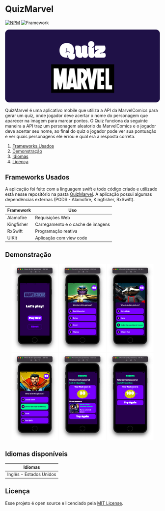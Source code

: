 # QuizMarvel 
[![NPM](https://img.shields.io/npm/l/react)](https://github.com/PedroRoca7/QuizMarvel/blob/main/LICENSE) 
![Framework](https://img.shields.io/badge/framework-UIKit-red?logo=uikit)

![Capa](https://github.com/PedroRoca7/QuizMarvel/blob/main/folder/CapaQuizMarvel.png)

QuizMarvel é uma aplicativo mobile que utiliza a API da MarvelComics para gerar um quiz, onde jogador deve acertar o nome do personagem que aparecer na imagem para marcar pontos. 
O Quiz funciona da seguinte maneira a API traz um personagem aleatorio da MarvelComics e o jogador deve acertar seu nome, ao final do quiz o jogador pode ver sua pontuação e ver quais personagens ele errou e qual era a resposta correta. 

1. [Frameworks Usados](#frameworks-usados)
2. [Demonstração](#demonstração)
3. [Idiomas](#idiomas-disponíveis)
4. [Licença](#licença)

## Frameworks Usados
A aplicação foi feito com a linguagem swift e todo código criado e utilizado está nesse repositório na pasta [QuizMarvel](https://github.com/PedroRoca7/QuizMarvel/tree/main/QuizMarvel). A aplicação possui algumas dependências externas (PODS - Alamofire, Kingfisher, RxSwift).

| **Framework** |   **Uso**  
|---------------|-----------
| Alamofire     | Requisições Web 
| Kingfisher    | Carregamento e o cache de imagens
| RxSwift       | Programação reativa
| UIKit         | Aplicação com view code

## Demonstração
<p align="center">
    <img width=30% src="https://github.com/PedroRoca7/QuizMarvel/blob/main/folder/PlayScreen.png"/>
    <img width=30% src="https://github.com/PedroRoca7/QuizMarvel/blob/main/folder/QuizScreen.png"/>
    <img width=30% src="https://github.com/PedroRoca7/QuizMarvel/blob/main/folder/QuizScreen1.png"/>
    <img width=30% src="https://github.com/PedroRoca7/QuizMarvel/blob/main/folder/QuizScreen2.png"/>
    <img width=30% src="https://github.com/PedroRoca7/QuizMarvel/blob/main/folder/ResultScreen1.png"/>
    <img width=30% src="https://github.com/PedroRoca7/QuizMarvel/blob/main/folder/ResultScreen.png"/>
</p>

## Idiomas disponíveis
|     **Idiomas**     |
|---------------------|
| Inglês - Estados Unidos  |

## Licença
Esse projeto é open source e licenciado pela [MIT License](https://github.com/PedroRoca7/QuizMarvel/blob/main/LICENSE).
